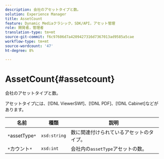 ```yaml
---
description: 会社のアセットタイプと数。
solution: Experience Manager
title: AssetCount
feature: Dynamic Mediaクラシック，SDK/API，アセット管理
role: 開発者，管理者
translation-type: tm+mt
source-git-commit: f6c97606d7a4209427316d7367013ad9585a5cae
workflow-type: tm+mt
source-wordcount: '47'
ht-degree: 8%

---
```



# AssetCount{#assetcount}

会社のアセットタイプと数。

アセットタイプには、[!DNL ViewerSWf]、[!DNL PDF]、[!DNL Cabinet]などがあります。

| 名前 | 種類 | 説明 |
|---|---|---|
| `*`assetType`*` | `xsd:string` | 数に関連付けられているアセットのタイプ。 |
| `*`カウント`*` | `xsd:int` | 会社内の`assetType`アセットの数。 |

